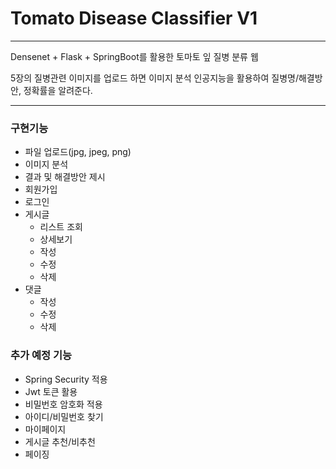 # Tomato Disease Classifier V1

<hr/> 
Densenet + Flask + SpringBoot를 활용한 토마토 잎 질병 분류 웹

5장의 질병관련 이미지를 업로드 하면 이미지 분석 인공지능을 활용하여 질병명/해결방안, 정확률을 알려준다.

<hr>

### 구현기능
- 파일 업로드(jpg, jpeg, png)
- 이미지 분석
- 결과 및 해결방안 제시
- 회원가입
- 로그인
- 게시글
  - 리스트 조회
  - 상세보기
  - 작성
  - 수정
  - 삭제
- 댓글
  - 작성
  - 수정
  - 삭제



### 추가 예정 기능
- Spring Security 적용
- Jwt 토큰 활용
- 비밀번호 암호화 적용
- 아이디/비밀번호 찾기
- 마이페이지 
- 게시글 추천/비추천
- 페이징

